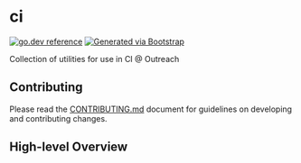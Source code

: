 # ci

[![go.dev reference](https://img.shields.io/badge/go.dev-reference-007d9c?logo=go&logoColor=white)](https://engdocs.outreach.cloud/github.com/getoutreach/ci)
[![Generated via Bootstrap](https://img.shields.io/badge/Outreach-Bootstrap-%235951ff)](https://github.com/getoutreach/bootstrap)

Collection of utilities for use in CI @ Outreach

## Contributing

Please read the [CONTRIBUTING.md](CONTRIBUTING.md) document for guidelines on developing and contributing changes.

## High-level Overview

<!--- Block(overview) -->
<!--- EndBlock(overview) -->
